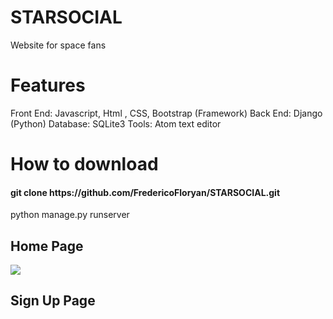 # STARSOCIAL
Website for space fans
# Features
Front End:
Javascript, Html , CSS, Bootstrap (Framework)
Back End:
Django (Python)
Database:
SQLite3
Tools:
Atom text editor

<html>
<h1>How to download</h1>
  <h4> git clone https://github.com/FredericoFloryan/STARSOCIAL.git </h4>
  python manage.py runserver
  
<p>
 <h2> Home Page </h2>
 <img src='https://user-images.githubusercontent.com/48131033/83994152-bc1a4380-a97f-11ea-9c46-f9b365b6e89c.PNG'>
<p>
<p>
  <h2> Sign Up Page </h2>

